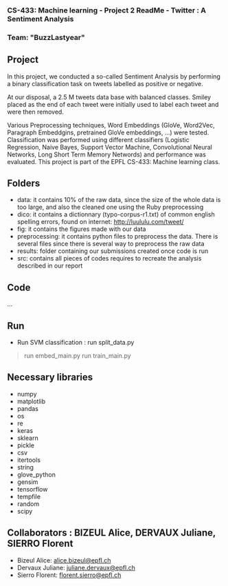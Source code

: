 ### CS-433: Machine learning - Project 2 ReadMe - Twitter : A Sentiment Analysis
### Team: "BuzzLastyear" 

## Project 
In this project, we conducted a so-called Sentiment Analysis by performing a binary classification task on tweets labelled as positive or negative. 

At our disposal, a 2.5 M tweets data base with balanced classes. Smiley placed as the end of each tweet were initially used to label each tweet and were then removed.

Various Preprocessing techniques, Word Embeddings (GloVe, Word2Vec, Paragraph Embeddgins, pretrained GloVe embeddings, ...) were tested. Classification was performed using different classifiers (Logistic Regression, Naive Bayes, Support Vector Machine, Convolutional Neural Networks, Long Short Term Memory Networds) and performance was evaluated.
This project is part of the EPFL CS-433: Machine learning class.

## Folders
* data: it contains 10% of the raw data, since the size of the whole data is too large, and also the cleaned one using the Ruby preprocessing
* dico: it contains a dictionnary (typo-corpus-r1.txt) of common english spelling errors, found on internet: http://luululu.com/tweet/
* fig: it contains the figures made with our data
* preprocessing: it contains python files to preprocess the data. There is several files since there is several way to preprocess the raw data
* results: folder containing our submissions created once code is run
* src: contains all pieces of codes requires to recreate the analysis described in our report

## Code  
...

## Run

* Run SVM classification : 
<addr> run split_data.py 
> run embed_main.py 
> run train_main.py

## Necessary libraries
* numpy
* matplotlib
* pandas
* os
* re
* keras
* sklearn
* pickle
* csv
* itertools
* string
* glove_python 
* gensim
* tensorflow
* tempfile
* random
* scipy

## Collaborators : BIZEUL Alice, DERVAUX Juliane, SIERRO Florent
* Bizeul Alice:	 	alice.bizeul@epfl.ch
* Dervaux Juliane:	juliane.dervaux@epfl.ch
* Sierro Florent:	florent.sierro@epfl.ch
